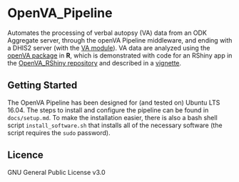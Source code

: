 # OpenVA_Pipeline

Automates the processing of verbal autopsy (VA) data from an ODK Aggregate
server, through the openVA Pipeline middleware, and ending with a DHIS2 server
(with the [VA module](https://github.com/SwissTPH/dhis2_va_draft)). VA data are
analyzed using the [openVA
package](https://github.com/verbal-autopsy-software/openVA) in **R**, which is
demonstrated with code for an RShiny app in the [OpenVA_RShiny
repository](https://github.com/verbal-autopsy-software/shinyVA) and described in a
[vignette](https://github.com/verbal-autopsy-software/shinyVA/blob/master/shiny-openVA-vignette.pdf).

## Getting Started

The OpenVA Pipeline has been designed for (and tested on) Ubuntu LTS 16.04.
The steps to install and configure the pipeline can be found in
`docs/setup.md`. To make the installation easier, there is also a bash shell
script `install_software.sh` that installs all of the necessary software (the
script requires the `sudo` password).

<!-- The documentation can also be found on [Read the Docs](https://openva-pipeline.readthedocs.io/en/latest/): -->

<!-- - [**Software Requirements**](https://openva-pipeline.readthedocs.io/en/latest/software.html)  -->
<!-- - [**Installation Guide**](https://openva-pipeline.readthedocs.io/en/latest/install.html) -->
<!-- - [**Pipeline Configuration**](https://openva-pipeline.readthedocs.io/en/latest/config.html) -->

## Licence
GNU General Public License v3.0

